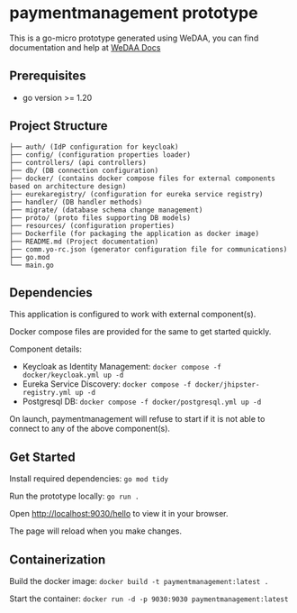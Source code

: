# paymentmanagement prototype

This is a go-micro prototype generated using WeDAA, you can find documentation and help at [WeDAA Docs](https://www.wedaa.tech/docs/introduction/what-is-wedaa/)

## Prerequisites

- go version >= 1.20

## Project Structure

```
├── auth/ (IdP configuration for keycloak)
├── config/ (configuration properties loader)
├── controllers/ (api controllers)
├── db/ (DB connection configuration)
├── docker/ (contains docker compose files for external components based on architecture design)
├── eurekaregistry/ (configuration for eureka service registry)
├── handler/ (DB handler methods)
├── migrate/ (database schema change management)
├── proto/ (proto files supporting DB models)
├── resources/ (configuration properties)
├── Dockerfile (for packaging the application as docker image)
├── README.md (Project documentation)
├── comm.yo-rc.json (generator configuration file for communications)
├── go.mod
└── main.go
```

## Dependencies

This application is configured to work with external component(s).

Docker compose files are provided for the same to get started quickly.

Component details:

- Keycloak as Identity Management: `docker compose -f docker/keycloak.yml up -d`
- Eureka Service Discovery: `docker compose -f docker/jhipster-registry.yml up -d`
- Postgresql DB: `docker compose -f docker/postgresql.yml up -d`

On launch, paymentmanagement will refuse to start if it is not able to connect to any of the above component(s).

## Get Started

Install required dependencies: `go mod tidy`

Run the prototype locally: `go run .`

Open [http://localhost:9030/hello](http://localhost:9030/hello) to view it in your browser.

The page will reload when you make changes.

## Containerization

Build the docker image: `docker build -t paymentmanagement:latest .`

Start the container: `docker run -d -p 9030:9030 paymentmanagement:latest`
